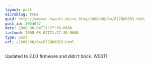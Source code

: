 ```yaml
---
layout: post
microblog: true
guid: http://vmstan-tweets.micro.blog/2008/08/04/877886053.html
post_id: 3054637
date: 2008-08-04T21:27:30-0600
lastmod: 2008-08-04T21:27:30-0600
type: post
url: /2008/08/04/877886053.html
---
```

Updated to 2.0.1 firmware and didn't brick. W00T!
